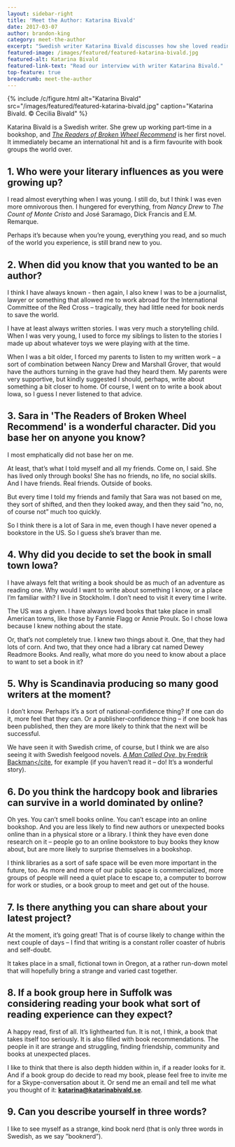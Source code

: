 ```yaml
---
layout: sidebar-right
title: 'Meet the Author: Katarina Bivald'
date: 2017-03-07
author: brandon-king
category: meet-the-author
excerpt: "Swedish writer Katarina Bivald discusses how she loved reading and writing from a young age, and encourages Suffolk book groups to talk to her about her book, <cite>The Readers of Broken Wheel Recommend</cite>."
featured-image: /images/featured/featured-katarina-bivald.jpg
featured-alt: Katarina Bivald
featured-link-text: "Read our interview with writer Katarina Bivald."
top-feature: true
breadcrumb: meet-the-author
---
```


{% include /c/figure.html alt="Katarina Bivald" src="/images/featured/featured-katarina-bivald.jpg" caption="Katarina Bivald. &copy; Cecilia Bivald" %}

Katarina Bivald is a Swedish writer. She grew up working part-time in a bookshop, and [<cite>The Readers of Broken Wheel Recommend</cite>](https://suffolk.spydus.co.uk/cgi-bin/spydus.exe/ENQ/OPAC/BIBENQ?BRN=2006052) is her first novel. It immediately became an international hit and is a firm favourite with book groups the world over.

## 1. Who were your literary influences as you were growing up?

I read almost everything when I was young. I still do, but I think I was even more omnivorous then. I hungered for everything, from <cite>Nancy Drew</cite> to <cite>The Count of Monte Cristo</cite> and José Saramago, Dick Francis and E.M. Remarque.

Perhaps it’s because when you’re young, everything you read, and so much of the world you experience, is still brand new to you.

## 2. When did you know that you wanted to be an author?
I think I have always known - then again, I also knew I was to be a journalist, lawyer or something that allowed me to work abroad for the International Committee of the Red Cross – tragically, they had little need for book nerds to save the world.

I have at least always written stories. I was very much a storytelling child. When I was very young, I used to force my siblings to listen to the stories I made up about whatever toys we were playing with at the time.

When I was a bit older, I forced my parents to listen to my written work – a sort of combination between Nancy Drew and Marshall Grover, that would have the authors turning in the grave had they heard them. My parents were very supportive, but kindly suggested I should, perhaps, write about something a bit closer to home. Of course, I went on to write a book about Iowa, so I guess I never listened to that advice.  

## 3. Sara in 'The Readers of Broken Wheel Recommend' is a wonderful character. Did you base her on anyone you know?

I most emphatically did not base her on me.

At least, that’s what I told myself and all my friends. Come on, I said. She has lived only through books! She has no friends, no life, no social skills. And I have friends. Real friends. Outside of books.

But every time I told my friends and family that Sara was not based on me, they sort of shifted, and then they looked away, and then they said ”no, no, of course not” much too quickly.

So I think there is a lot of Sara in me, even though I have never opened a bookstore in the US. So I guess she’s braver than me.

## 4. Why did you decide to set the book in small town Iowa?

I have always felt that writing a book should be as much of an adventure as reading one. Why would I want to write about something I know, or a place I’m familiar with? I live in Stockholm. I don’t need to visit it every time I write.

The US was a given. I have always loved books that take place in small American towns, like those by Fannie Flagg or Annie Proulx. So I chose Iowa because I knew nothing about the state.

Or, that’s not completely true. I knew two things about it. One, that they had lots of corn. And two, that they once had a library cat named Dewey Readmore Books. And really, what more do you need to know about a place to want to set a book in it?

## 5. Why is Scandinavia producing so many good writers at the moment?
I don’t know. Perhaps it’s a sort of national-confidence thing? If one can do it, more feel that they can. Or a publisher-confidence thing – if one book has been published, then they are more likely to think that the next will be successful.

We have seen it with Swedish crime, of course, but I think we are also seeing it with Swedish feelgood novels. [<cite>A Man Called Ove</cite>, by Fredrik Backman</cite](https://suffolk.spydus.co.uk/cgi-bin/spydus.exe/ENQ/OPAC/BIBENQ?BRN=1712148), for example (if you haven’t read it – do! It’s a wonderful story).

## 6. Do you think the hardcopy book and libraries can survive in a world dominated by online?
Oh yes. You can’t smell books online. You can’t escape into an online bookshop. And you are less likely to find new authors or unexpected books online than in a physical store or a library. I think they have even done research on it – people go to an online bookstore to buy books they know about, but are more likely to surprise themselves in a bookshop.

I think libraries as a sort of safe space will be even more important in the future, too. As more and more of our public space is commercialized, more groups of people will need a quiet place to escape to, a computer to borrow for work or studies, or a book group to meet and get out of the house.

## 7. Is there anything you can share about your latest project?
At the moment, it’s going great! That is of course likely to change within the next couple of days – I find that writing is a constant roller coaster of hubris and self-doubt.

It takes place in a small, fictional town in Oregon, at a rather run-down motel that will hopefully bring a strange and varied cast together.

## 8. If a book group here in Suffolk was considering reading your book what sort of reading experience can they expect?
A happy read, first of all. It’s lighthearted fun. It is not, I think, a book that takes itself too seriously. It is also filled with book recommendations. The people in it are strange and struggling, finding friendship, community and books at unexpected places.

I like to think that there is also depth hidden within in, if a reader looks for it.
And if a book group do decide to read my book, please feel free to invite me for a Skype-conversation about it. Or send me an email and tell me what you thought of it: **katarina@katarinabivald.se**.

## 9. Can you describe yourself in three words?
I like to see myself as a strange, kind book nerd (that is only three words in Swedish, as we say ”booknerd”).
